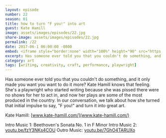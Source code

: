 ```yaml
---
layout: episode
number: 22
season: 01
title: how to turn "F you!" into art
guest: Kate Hamill
image: assets/images/episodes/22.jpg
share-image: assets/images/episodes/22.jpg
permalink: /22
date: 2017-06-1 06:00:00 -0800
embed: <iframe style="border:none" width="100%" height="90" src="https://html5-player.libsyn.com/embed/episode/id/5410412/height/90/theme/custom/autoplay/no/autonext/no/thumbnail/yes/preload/no/no_addthis/no/direction/backward/render-playlist/no/custom-color/65C29B/"  scrolling="no"  allowfullscreen webkitallowfullscreen mozallowfullscreen oallowfullscreen msallowfullscreen></iframe>
excerpt: Has someone ever told you that you couldn't do something, and it only made you want you want to do it more? Kate Hamill knows that feeling.
category: art
tags: [writing, creativity, craft, performance, playwright]
---
```


Has someone ever told you that you couldn't do something, and it only made you want you want to do it more? Kate Hamill knows that feeling. She's a playwright who started writing because she was pissed there were no shows for her to act in, and now her plays are some of the most produced in the country. In our conversation, we talk about how she turned that initial impulse to say, "F you!" and turn it into great art.

Kate Hamill: [www.kate-hamill.com/](www.kate-hamill.com/)

Intro Music 1: Beethoven's Sonata No. 1 in F Minor
Intro Music 2: [youtu.be/fzY3NKs4COU](youtu.be/fzY3NKs4COU)
Outro Music: [youtu.be/7GhO4TARUXo](youtu.be/7GhO4TARUXo)
